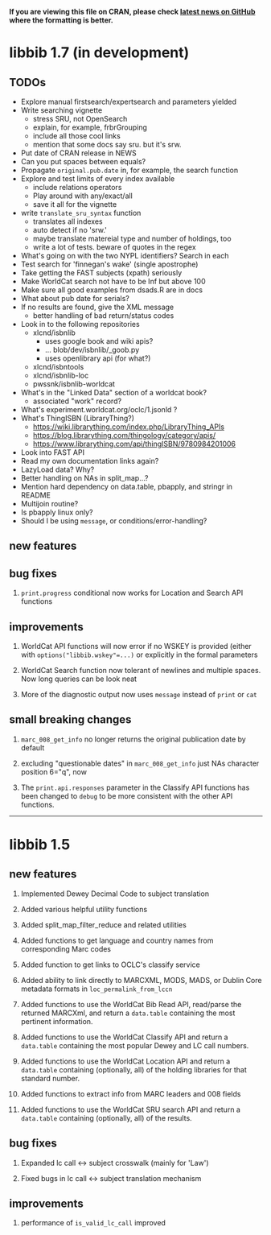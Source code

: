 
**If you are viewing this file on CRAN, please check
[latest news on GitHub](https://github.com/NYPL/libbib/blob/master/NEWS.md)
where the formatting is better.**

# libbib 1.7 (in development)

## TODOs
- Explore manual firstsearch/expertsearch and parameters yielded
- Write searching vignette
  * stress SRU, not OpenSearch
  * explain, for example, frbrGrouping
  * include all those cool links
  * mention that some docs say sru. but it's srw.
- Put date of CRAN release in NEWS
- Can you put spaces between equals?
- Propagate `original.pub.date` in, for example, the search function
- Explore and test limits of every index available
  * include relations operators
  * Play around with any/exact/all
  * save it all for the vignette
- write `translate_sru_syntax` function
  * translates all indexes
  * auto detect if no 'srw\.'
  * maybe translate matereial type and number of holdings, too
  * write a lot of tests. beware of quotes in the regex
- What's going on with the two NYPL identifiers? Search in each
- Test search for 'finnegan's wake' (single apostrophe)
- Take getting the FAST subjects (xpath) seriously
- Make WorldCat search not have to be Inf but above 100
- Make sure all good examples from dsads.R are in docs
- What about pub date for serials?
- If no results are found, give the XML message
  * better handling of bad return/status codes
- Look in to the following repositories
  * xlcnd/isbnlib
    - uses google book and wiki apis?
    - ... blob/dev/isbnlib/\_goob.py
    - uses openlibrary api (for what?)
  * xlcnd/isbntools
  * xlcnd/isbnlib-loc
  * pwssnk/isbnlib-worldcat
- What's in the "Linked Data" section of a worldcat book?
  * associated "work" record?
- What's experiment.worldcat.org/oclc/1.jsonld ?
- What's ThingISBN (LibraryThing?)
  * https://wiki.librarything.com/index.php/LibraryThing_APIs
  * https://blog.librarything.com/thingology/category/apis/
  * https://www.librarything.com/api/thingISBN/9780984201006
- Look into FAST API
- Read my own documentation links again?
- LazyLoad data? Why?
- Better handling on NAs in split_map...?
- Mention hard dependency on data.table, pbapply, and stringr in README
- Multijoin routine?
- Is pbapply linux only?
- Should I be using `message`, or conditions/error-handling?

## new features

## bug fixes
1. `print.progress` conditional now works for Location and Search API functions

## improvements

1. WorldCat API functions will now error if no WSKEY is provided
   (either with `options("libbib.wskey"=...)` or explicitly
   in the formal parameters

2. WorldCat Search function now tolerant of newlines and multiple
   spaces. Now long queries can be look neat

3. More of the diagnostic output now uses `message` instead of `print` or `cat`

## small breaking changes

1. `marc_008_get_info` no longer returns the original publication
   date by default

2. excluding "questionable dates" in `marc_008_get_info` just NAs
   character position 6="q", now

3. The `print.api.responses` parameter in the Classify API functions has
   been changed to `debug` to be more consistent with the other API functions.

-----

# libbib 1.5

## new features

1. Implemented Dewey Decimal Code to subject translation

2. Added various helpful utility functions

3. Added split_map_filter_reduce and related utilities

4. Added functions to get language and country names from
   corresponding Marc codes

5. Added function to get links to OCLC's classify service

6. Added ability to link directly  to MARCXML, MODS, MADS, or
   Dublin Core metadata formats in `loc_permalink_from_lccn`

7. Added functions to use the WorldCat Bib Read API,
   read/parse the returned MARCXml, and return a `data.table`
   containing the most pertinent information.

8. Added functions to use the WorldCat Classify API and return a
   `data.table` containing the most popular Dewey and LC call numbers.

9. Added functions to use the WorldCat Location API and return a
   `data.table` containing (optionally, all) of the holding libraries
   for that standard number.

10. Added functions to extract info from MARC leaders and 008 fields

11. Added functions to use the WorldCat SRU search API and return a
    `data.table` containing (optionally, all) of the results.

## bug fixes

1. Expanded lc call <-> subject crosswalk (mainly for 'Law')

2. Fixed bugs in lc call <-> subject translation mechanism

## improvements

1. performance of `is_valid_lc_call` improved

